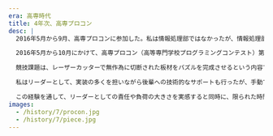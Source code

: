 ```yaml
---
era: 高専時代
title: 4年次、高専プロコン
desc: |
  2016年5月から9月、高専プロコンに参加した。私は情報処理部ではなかったが、情報処理部の友達に誘われ、後輩と三人で出場した。競技部門のお題は、パズルだった。板材がレーザーカッターで無作為に切られ、そのピースの形から早くパズルを完成させるという競技だ。我々はスキャナで全てのピースをスキャンし、画像認識して辺の長さが整数比になるような組み合わせを出すシステムをPythonで書いた。しかし他の高専は手動でプログラム関係なしに競技を行うチームが強く、我々のプログラムが勝つことはなかった。リーダーとしてほとんどのプログラムを書きながら経験のない二人に教えつつ、大会期日までに完成させないといけないというプレッシャーが凄まじかったが、この経験もリーダーは孤独であるので積極的に作業を巻き取る事をするという考えを強める結果となった。

  2016年5月から10月にかけて、高専プロコン（高等専門学校プログラミングコンテスト）第27回鳥羽大会の競技部門に参加。情報処理部ではなかったが、友人に誘われ、後輩1名とともに3人チームを結成して出場した。

  競技課題は、レーザーカッターで無作為に切断された板材をパズルを完成させるという内容であった。我々は、スキャナを用いてピースを取り込み、画像処理により各辺の長さを検出し、整数比に基づく組み合わせを探索するシステムをPythonで実装した。

  私はリーダーとして、実装の多くを担いながら後輩への技術的なサポートも行ったが、手動で素早く対応する他校のチームに対し、アルゴリズムによるアプローチでは結果を出すことができなかった。

  この経験を通して、リーダーとしての責任や負荷の大きさを実感すると同時に、限られた時間内で成果を出すためには積極的に作業を引き受け、チーム全体の進行を支える姿勢が重要であることを改めて学んだ。
images:
  - /history/7/procon.jpg
  - /history/7/piece.jpg
---
```

